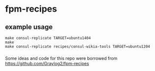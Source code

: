 # fpm-recipes

## example usage
```
make consul-replicate TARGET=ubuntu1404
make
make consul-replicate recipes/consul-wikia-tools TARGET=ubuntu1204
```

###

Some ideas and code for this repo were borrowed from https://github.com/Graylog2/fpm-recipes
